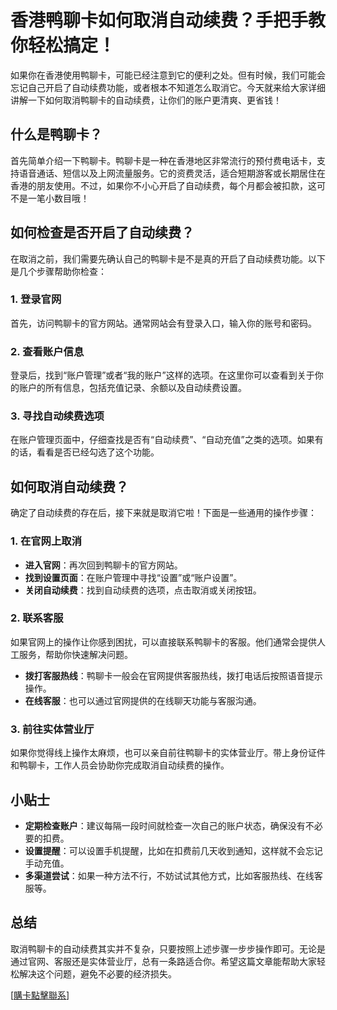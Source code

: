 # 香港鸭聊卡如何取消自动续费？手把手教你轻松搞定！

如果你在香港使用鸭聊卡，可能已经注意到它的便利之处。但有时候，我们可能会忘记自己开启了自动续费功能，或者根本不知道怎么取消它。今天就来给大家详细讲解一下如何取消鸭聊卡的自动续费，让你们的账户更清爽、更省钱！

## 什么是鸭聊卡？

首先简单介绍一下鸭聊卡。鸭聊卡是一种在香港地区非常流行的预付费电话卡，支持语音通话、短信以及上网流量服务。它的资费灵活，适合短期游客或长期居住在香港的朋友使用。不过，如果你不小心开启了自动续费，每个月都会被扣款，这可不是一笔小数目哦！

## 如何检查是否开启了自动续费？

在取消之前，我们需要先确认自己的鸭聊卡是不是真的开启了自动续费功能。以下是几个步骤帮助你检查：

### 1. 登录官网
首先，访问鸭聊卡的官方网站。通常网站会有登录入口，输入你的账号和密码。

### 2. 查看账户信息
登录后，找到“账户管理”或者“我的账户”这样的选项。在这里你可以查看到关于你的账户的所有信息，包括充值记录、余额以及自动续费设置。

### 3. 寻找自动续费选项
在账户管理页面中，仔细查找是否有“自动续费”、“自动充值”之类的选项。如果有的话，看看是否已经勾选了这个功能。

## 如何取消自动续费？

确定了自动续费的存在后，接下来就是取消它啦！下面是一些通用的操作步骤：

### 1. 在官网上取消
- **进入官网**：再次回到鸭聊卡的官方网站。
- **找到设置页面**：在账户管理中寻找“设置”或“账户设置”。
- **关闭自动续费**：找到自动续费的选项，点击取消或关闭按钮。

### 2. 联系客服
如果官网上的操作让你感到困扰，可以直接联系鸭聊卡的客服。他们通常会提供人工服务，帮助你快速解决问题。

- **拨打客服热线**：鸭聊卡一般会在官网提供客服热线，拨打电话后按照语音提示操作。
- **在线客服**：也可以通过官网提供的在线聊天功能与客服沟通。

### 3. 前往实体营业厅
如果你觉得线上操作太麻烦，也可以亲自前往鸭聊卡的实体营业厅。带上身份证件和鸭聊卡，工作人员会协助你完成取消自动续费的操作。

## 小贴士

- **定期检查账户**：建议每隔一段时间就检查一次自己的账户状态，确保没有不必要的扣费。
- **设置提醒**：可以设置手机提醒，比如在扣费前几天收到通知，这样就不会忘记手动充值。
- **多渠道尝试**：如果一种方法不行，不妨试试其他方式，比如客服热线、在线客服等。

## 总结

取消鸭聊卡的自动续费其实并不复杂，只要按照上述步骤一步步操作即可。无论是通过官网、客服还是实体营业厅，总有一条路适合你。希望这篇文章能帮助大家轻松解决这个问题，避免不必要的经济损失。

[[購卡點擊聯系](https://t.me/s/SXDXQF)]